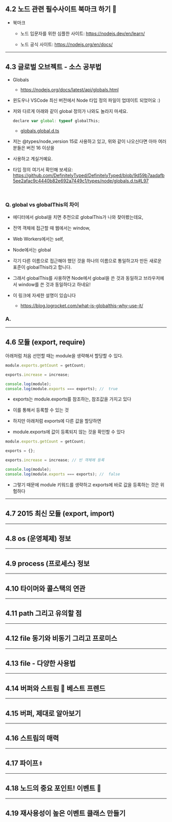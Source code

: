 ## 4.2 노드 관련 필수사이트 북마크 하기 🔖

- 북마크

  - 노드 입문자를 위한 심플한 사이트: https://nodejs.dev/en/learn/

  - 노드 공식 사이트: https://nodejs.org/en/docs/

---

## 4.3 글로벌 오브젝트 - 소스 공부법

- Globals

  - https://nodejs.org/docs/latest/api/globals.html

- 윈도우나 VSCode 최신 버전에서 Node 타입 정의 파일이 업데이트 되었어요 :)

- 저와 다르게 아래와 같이 global 정의가 나와도 놀라지 마세요.

  ```js
  declare var global: typeof globalThis;
  ```

  - [globals.global.d.ts](https://github.com/DefinitelyTyped/DefinitelyTyped/blob/9d59b7aadafb5ee2afac9c4440b82e692a7449c1/types/node/globals.global.d.ts)

- 저는 @types/node_version 15로 사용하고 있고, 위와 같이 나오신다면 아마 여러분들은 버전 16 이상을

- 사용하고 계실거예요.

- 타입 정의 여기서 확인해 보세요: https://github.com/DefinitelyTyped/DefinitelyTyped/blob/9d59b7aadafb5ee2afac9c4440b82e692a7449c1/types/node/globals.d.ts#L97

<br/>

### Q. global vs globalThis의 차이

- 에디터에서 global을 치면 추천으로 globalThis가 나와 찾아봤는데요,

- 전역 객체에 접근할 때 웹에서는 window,

- Web Workers에서는 self,

- Node에서는 global

- 각기 다른 이름으로 접근해야 했던 것을 하나의 이름으로 통일하고자 만든 새로운 표준이 globalThis라고 합니다.

- 그래서 globalThis를 사용하면 Node에서 global을 쓴 것과 동일하고 브라우저에서 window를 쓴 것과 동일하다고 하네요!

- 이 링크에 자세한 설명이 있습니다

  - https://blog.logrocket.com/what-is-globalthis-why-use-it/

### A.

---

## 4.6 모듈 (export, require)

아래처럼 처음 선언할 때는 module을 생략해서 할당할 수 있다.

```js
module.exports.getCount = getCount;

exports.increase = increase;

console.log(module);
console.log(module.exports === exports); //  true
```

- exports는 module.exports를 참조하는, 참조값을 가지고 있다

- 이를 통해서 등록할 수 있는 것

- 하지만 아래처럼 exports에 다른 값을 할당하면

- module.exports에 값이 등록되지 않는 것을 확인할 수 있다

```js
module.exports.getCount = getCount;

exports = {};

exports.increase = increase; // 빈 객체에 등록

console.log(module);
console.log(module.exports === exports); //  false
```

- 그렇기 때문에 module 키워드를 생략하고 exports에 바로 값을 등록하는 것은 위험하다

---

## 4.7 2015 최신 모듈 (export, import)

---

## 4.8 os (운영체제) 정보

---

## 4.9 process (프로세스) 정보

---

## 4.10 타이머와 콜스택의 연관

---

## 4.11 path 그리고 유의할 점

---

## 4.12 file 동기와 비동기 그리고 프로미스

---

## 4.13 file - 다양한 사용법

---

## 4.14 버퍼와 스트림 👫 베스트 프렌드

---

## 4.15 버퍼, 제대로 알아보기

---

## 4.16 스트림의 매력

---

## 4.17 파이프 ǂ

---

## 4.18 노드의 중요 포인트! 이벤트 🎪

---

## 4.19 재사용성이 높은 이벤트 클래스 만들기
